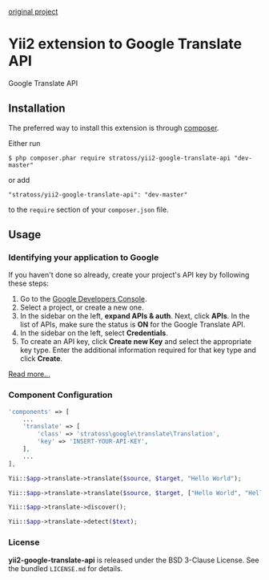 [original project](https://github.com/RichWeber/yii2-google-translate-api)

# Yii2 extension to Google Translate API

Google Translate API

## Installation

The preferred way to install this extension is through [composer](http://getcomposer.org/download/).

Either run

```
$ php composer.phar require stratoss/yii2-google-translate-api "dev-master"
```

or add

```
"stratoss/yii2-google-translate-api": "dev-master"
```

to the ```require``` section of your `composer.json` file.

## Usage

### Identifying your application to Google

If you haven't done so already, create your project's API key by following these steps:

1. Go to the [Google Developers Console](https://console.developers.google.com/?_ga=1.82915478.1231386659.1424296121).
2. Select a project, or create a new one.
3. In the sidebar on the left, **expand APIs & auth**. Next, click **APIs**. In the list of APIs, make sure the status is **ON** for the Google Translate API.
4. In the sidebar on the left, select **Credentials**.
5. To create an API key, click **Create new Key** and select the appropriate key type. Enter the additional information required for that key type and click **Create**.

[Read more...](https://cloud.google.com/translate/v2/using_rest)

### Component Configuration

```php
'components' => [
    ...
    'translate' => [
        'class' => 'stratoss\google\translate\Translation',
        'key' => 'INSERT-YOUR-API-KEY',
    ],
    ...
],
```

```php
Yii::$app->translate->translate($source, $target, "Hello World");
```
```php
Yii::$app->translate->translate($source, $target, ["Hello World", "Hello, my name is John Doe"]);
```

```php
Yii::$app->translate->discover();
```

```php
Yii::$app->translate->detect($text);
```

### License

**yii2-google-translate-api** is released under the BSD 3-Clause License. See the bundled `LICENSE.md` for details.
